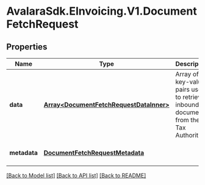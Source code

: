 # AvalaraSdk.EInvoicing.V1.DocumentFetchRequest

## Properties

Name | Type | Description | Notes
------------ | ------------- | ------------- | -------------
**data** | [**Array&lt;DocumentFetchRequestDataInner&gt;**](DocumentFetchRequestDataInner.md) | Array of key-value pairs used to retrieve inbound documents from the Tax Authority | [optional] [default to undefined]
**metadata** | [**DocumentFetchRequestMetadata**](DocumentFetchRequestMetadata.md) |  | [optional] [default to undefined]

[[Back to Model list]](../../../README.md#documentation-for-models) [[Back to API list]](../../../README.md#documentation-for-api-endpoints) [[Back to README]](../../../README.md)

